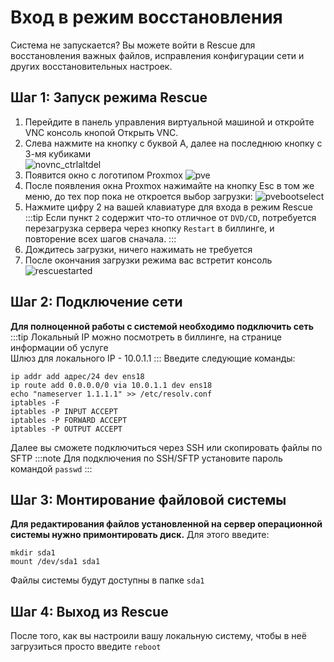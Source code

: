# Вход в режим восстановления
Система не запускается? Вы можете войти в Rescue для восстановления важных файлов, исправления конфигурации сети и других восстановительных настроек.

## Шаг 1: Запуск режима Rescue
1. Перейдите в панель управления виртуальной машиной и откройте VNC консоль кнопой Открыть VNC.
2. Слева нажмите на кнопку с буквой A, далее на последнюю кнопку с 3-мя кубиками  
![novnc_ctrlaltdel](https://file.mom/files/Taejtw.png)
3. Появится окно с логотипом Proxmox
![pve](https://file.mom/files/py28rL.png)
4. После появления окна Proxmox нажимайте на кнопку Esc в том же меню, до тех пор пока не откроется выбор загрузки:
![pvebootselect](https://file.mom/files/JoyW8n.png)
5. Нажмите цифру 2 на вашей клавиатуре для входа в режим Rescue
:::tip
Если пункт `2` содержит что-то отличное от `DVD/CD`, потребуется перезагрузка сервера через кнопку `Restart` в биллинге, и повторение всех шагов сначала.
:::
6. Дождитесь загрузки, ничего нажимать не требуется
7. После окончания загрузки режима вас встретит консоль
![rescuestarted](https://file.mom/files/gFMRza.png)

## Шаг 2: Подключение сети
**Для полноценной работы с системой необходимо подключить сеть**
:::tip
Локальный IP можно посмотреть в биллинге, на странице информации об услуге  
Шлюз для локального IP - 10.0.1.1
:::
Введите следующие команды:
```
ip addr add адрес/24 dev ens18
ip route add 0.0.0.0/0 via 10.0.1.1 dev ens18
echo "nameserver 1.1.1.1" >> /etc/resolv.conf
iptables -F
iptables -P INPUT ACCEPT
iptables -P FORWARD ACCEPT
iptables -P OUTPUT ACCEPT
```
Далее вы сможете подключиться через SSH или скопировать файлы по SFTP
:::note
Для подключения по SSH/SFTP установите пароль командой `passwd`
:::

## Шаг 3: Монтирование файловой системы
**Для редактирования файлов установленной на сервер операционной системы нужно примонтировать диск.**
Для этого введите:
```
mkdir sda1
mount /dev/sda1 sda1
```
Файлы системы будут доступны в папке `sda1`

## Шаг 4: Выход из Rescue
После того, как вы настроили вашу локальную систему, чтобы в неё загрузиться просто введите `reboot`